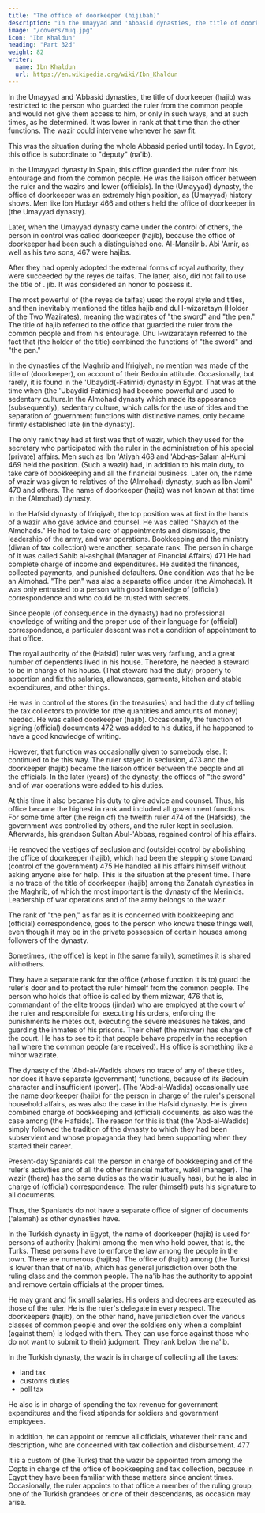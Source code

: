 ```yaml
---
title: "The office of doorkeeper (hijibah)"
description: "In the Umayyad and 'Abbasid dynasties, the title of doorkeeper (hajib) was restricted to the person who guarded the ruler from the common people"
image: "/covers/muq.jpg"
icon: "Ibn Khaldun"
heading: "Part 32d"
weight: 82
writer:
  name: Ibn Khaldun
  url: https://en.wikipedia.org/wiki/Ibn_Khaldun
---
```



In the Umayyad and 'Abbasid dynasties, the title of doorkeeper (hajib) was restricted to the person who guarded the ruler from the common people and would not give them access to him, or only in such ways, and at such times, as he determined. It was lower in rank at that time than the other functions. The wazir could intervene whenever he saw fit. 

This was the situation during the whole Abbasid period until today. In Egypt, this office is subordinate to <!-- the person in charge of the highest function there, who is called --> "deputy" (na'ib).

In the Umayyad dynasty in Spain, this office guarded the ruler from his entourage and from the common people. He was the liaison officer between the ruler and the wazirs and lower (officials). In the (Umayyad) dynasty, the office of doorkeeper was an extremely high position, as (Umayyad) history shows. Men like Ibn Hudayr 466 and others held the office of doorkeeper in (the Umayyad dynasty).

Later, when the Umayyad dynasty came under the control of others, the person in control was called doorkeeper (hajib), because the office of doorkeeper had been such a distinguished one. Al-Mansilr b. Abi 'Amir, as well as his two sons, 467 were hajibs. 

After they had openly adopted the external forms of royal authority, they were succeeded by the reyes de taifas. The latter, also, did not fail to use the title of . jib. It was considered an honor to possess it. 

The most powerful of (the reyes de taifas) used the royal style and titles, and then inevitably mentioned the titles hajib and dul l-wizaratayn (Holder of the Two Wazirates), meaning the wazirates of "the sword" and "the pen." The title of hajib referred to the office that guarded the ruler from the common people and from his entourage. Dhu l-wizaratayn referred to the fact that (the holder of the title) combined the functions of "the sword" and "the pen."

In the dynasties of the Maghrib and Ifrigiyah, no mention was made of the title of (doorkeeper), on account of their Bedouin attitude. Occasionally, but rarely, it is found in the 'Ubaydid(-Fatimid) dynasty in Egypt. That was at the time when (the 'Ubaydid-Fatimids) had become powerful and used to sedentary culture.In the Almohad dynasty which made its appearance (subsequently),
sedentary culture, which calls for the use of titles and the separation of government
functions with distinctive names, only became firmly established late (in the dynasty). 

The only rank they had at first was that of wazir, which they used for the secretary who participated with the ruler in the administration of his special (private) affairs. Men such as Ibn 'Atiyah 468 and 'Abd-as-Salam al-Kumi 469 held the position. (Such a wazir) had, in addition to his main duty, to take care of bookkeeping and all the financial business. Later on, the name of wazir was given to relatives of the (Almohad) dynasty, such as Ibn Jami' 470 and others. The name of doorkeeper (hajib) was not known at that time in the (Almohad) dynasty.

In the Hafsid dynasty of Ifriqiyah, the top position was at first in the hands of a wazir who gave advice and counsel. He was called "Shaykh of the Almohads." He had to take care of appointments and dismissals, the leadership of the army, and war operations. Bookkeeping and the ministry (diwan of tax collection) were another, separate rank. The person in charge of it was called Sahib al-ashghal (Manager of Financial Affairs) 471 He had complete charge of income and expenditures. He audited the finances, collected payments, and punished defaulters. One condition was that he be an Almohad. "The pen" was also a separate office under (the Almohads). It was only entrusted to a person with good knowledge of (official) correspondence and who could be trusted with secrets. 

Since people (of consequence in the dynasty) had no professional knowledge of writing and the proper use of their language for (official) correspondence, a particular descent was not a condition of appointment to that office.

The royal authority of the (Hafsid) ruler was very farflung, and a great number of dependents lived in his house. Therefore, he needed a steward to be in charge of his house. (That steward had the duty) properly to apportion and fix the salaries, allowances, garments, kitchen and stable expenditures, and other things. 

He was in control of the stores (in the treasuries) and had the duty of telling the tax collectors to provide for (the quantities and amounts of money) needed. He was called doorkeeper (hajib). Occasionally, the function of signing (official) documents 472 was added to his duties, if he happened to have a good knowledge of writing. 

However, that function was occasionally given to somebody else. It continued to be this way. The ruler stayed in seclusion, 473 and the doorkeeper (hajib) became the liaison officer between the people and all the officials. In the later (years) of the dynasty, the offices of "the sword" and of war operations were added to his duties. 

At this time it also became his duty to give advice and counsel. Thus, his office became the highest in rank and included all government functions. For some time after (the reign of) the twelfth ruler 474 of the (Hafsids), the government was controlled by others, and the ruler kept in seclusion. Afterwards, his grandson Sultan Abul-'Abbas, regained control of his affairs. 

He removed the vestiges of seclusion and (outside) control by abolishing the office of doorkeeper (hajib), which had been the stepping stone toward (control of the government) 475 He handled all his affairs himself without asking anyone else for help. This is the situation at the present time.
There is no trace of the title of doorkeeper (hajib) among the Zanatah dynasties in the Maghrib, of which the most important is the dynasty of the Merinids. Leadership of war operations and of the army belongs to the wazir. 

The rank of "the pen," as far as it is concerned with bookkeeping and (official) correspondence, goes to the person who knows these things well, even though it may be in the private possession of certain houses among followers of the dynasty.

Sometimes, (the office) is kept in (the same family), sometimes it is shared withothers.

They have a separate rank for the office (whose function it is to) guard the ruler's door and to protect the ruler himself from the common people. The person who holds that office is called by them mizwar, 476 that is, commandant of the elite troops (jindar) who are employed at the court of the ruler and responsible for executing his orders, enforcing the punishments he metes out, executing the severe measures he takes, and guarding the inmates of his prisons. Their chief (the mixwar) has charge of the court. He has to see to it that people behave properly in the reception hall where the common people (are received). His office is something like a minor wazirate.

The dynasty of the 'Abd-al-Wadids shows no trace of any of these titles, nor does it have separate (government) functions, because of its Bedouin character and insufficient (power). (The 'Abd-al-Wadids) occasionally use the name doorkeeper (hajib) for the person in charge of the ruler's personal household affairs, as was also the case in the Hafsid dynasty. He is given combined charge of bookkeeping and (official) documents, as also was the case among (the Hafsids). The reason for this is that (the 'Abd-al-Wadids) simply followed the tradition of the dynasty to which they had been subservient and whose propaganda they had been supporting when they
started their career.

Present-day Spaniards call the person in charge of bookkeeping and of the ruler's activities and of all the other financial matters, wakil (manager). The wazir (there) has the same duties as the wazir (usually has), but he is also in charge of (official) correspondence. The ruler (himself) puts his signature to all documents.

Thus, the Spaniards do not have a separate office of signer of documents ('alamah)
as other dynasties have.

In the Turkish dynasty in Egypt, the name of doorkeeper (hajib) is used for persons of authority (hakim) among the men who hold power, that is, the Turks. These persons have to enforce the law among the people in the town. There are numerous (hajibs). The office of (hajib) among (the Turks) is lower than that of na'ib, which has general jurisdiction over both the ruling class and the common people. The na'ib has the authority to appoint and remove certain officials at the proper times. 

He may grant and fix small salaries. His orders and decrees are executed as those of the ruler. He is the ruler's delegate in every respect. The doorkeepers (hajib), on the other hand, have jurisdiction over the various classes of common people and over the soldiers only when a complaint (against them) is lodged with them. They can use force against those who do not want to submit to their) judgment. They rank below the na'ib.

In the Turkish dynasty, the wazir is in charge of collecting all the taxes:
- land tax
- customs duties
- poll tax

He also is in charge of spending the tax revenue for government expenditures and the fixed stipends for soldiers and government employees. 

In addition, he can appoint or remove all officials, whatever their rank and description, who are concerned with tax collection and disbursement. 477 

It is a custom of (the Turks) that the wazir be appointed from among the Copts in charge of the office of bookkeeping and tax collection, because in Egypt they have been familiar with these matters since ancient times. Occasionally, the ruler appoints to that office a member of the ruling group, one of the Turkish grandees or one of their descendants, as occasion may arise.
